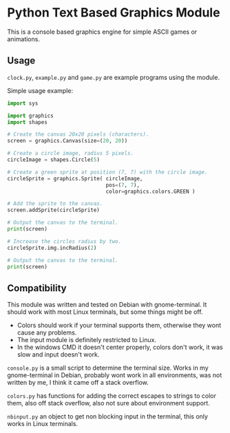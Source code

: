 Python Text Based Graphics Module
=================================

This is a console based graphics engine for simple ASCII games or animations.

Usage
-----

`clock.py`, `example.py` and `game.py` are example programs using the module.

Simple usage example:

```python
import sys

import graphics
import shapes

# Create the canvas 20x20 pixels (characters).
screen = graphics.Canvas(size=(20, 20))

# Create a circle image, radius 5 pixels.
circleImage = shapes.Circle(5)

# Create a green sprite at position (7, 7) with the circle image.
circleSprite = graphics.Sprite( circleImage, 
                                pos=(7, 7), 
                                color=graphics.colors.GREEN )

# Add the sprite to the canvas.
screen.addSprite(circleSprite)

# Output the canvas to the terminal.
print(screen)

# Increase the circles radius by two.
circleSprite.img.incRadius(2)

# Output the canvas to the terminal.
print(screen)
```

Compatibility
-------------

This module was written and tested on Debian with gnome-terminal. It should work with most Linux terminals, but some things might be off. 
- Colors should work if your terminal supports them, otherwise they wont cause any problems.
- The input module is definitely restricted to Linux.
- In the windows CMD it doesn't center properly, colors don't work, it was slow and input doesn't work.

`console.py` is a small script to determine the terminal size. Works in my gnome-terminal in Debian, probably wont work in all environments, was not written by me, I think it came off a stack overflow.

`colors.py` has functions for adding the correct escapes to strings to color them, also off stack overflow, also not sure about environment support.

`nbinput.py` an object to get non blocking input in the terminal, this only works in Linux terminals.
